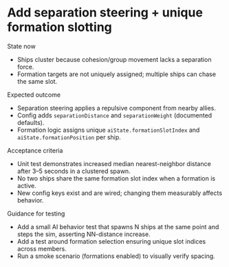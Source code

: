 # Add separation steering + unique formation slotting

State now

- Ships cluster because cohesion/group movement lacks a separation force.
- Formation targets are not uniquely assigned; multiple ships can chase the same slot.

Expected outcome

- Separation steering applies a repulsive component from nearby allies.
- Config adds `separationDistance` and `separationWeight` (documented defaults).
- Formation logic assigns unique `aiState.formationSlotIndex` and `aiState.formationPosition` per ship.

Acceptance criteria

- Unit test demonstrates increased median nearest-neighbor distance after 3–5 seconds in a clustered spawn.
- No two ships share the same formation slot index when a formation is active.
- New config keys exist and are wired; changing them measurably affects behavior.

Guidance for testing

- Add a small AI behavior test that spawns N ships at the same point and steps the sim, asserting NN-distance increase.
- Add a test around formation selection ensuring unique slot indices across members.
- Run a smoke scenario (formations enabled) to visually verify spacing.
